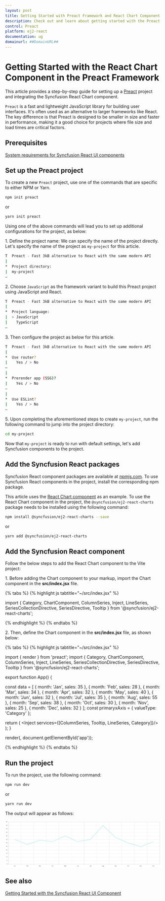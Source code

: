 ```yaml
---
layout: post
title: Getting Started with Preact Framework and React Chart Component | Syncfusion
description: Check out and learn about getting started with the Preact Framework and React Chart Component of Syncfusion Essential JS 2 and more details.
control: Preact
platform: ej2-react
documentation: ug
domainurl: ##DomainURL##
---
```


# Getting Started with the React Chart Component in the Preact Framework

This article provides a step-by-step guide for setting up a [Preact](https://preactjs.com/) project and integrating the Syncfusion React Chart component.

`Preact` is a fast and lightweight JavaScript library for building user interfaces. It's often used as an alternative to larger frameworks like React. The key difference is that Preact is designed to be smaller in size and faster in performance, making it a good choice for projects where file size and load times are critical factors. 

## Prerequisites

[System requirements for Syncfusion React UI components](../system-requirement)

## Set up the Preact project

To create a new `Preact` project, use one of the commands that are specific to either NPM or Yarn.

```bash
npm init preact
```

or

```bash
yarn init preact
```

Using one of the above commands will lead you to set up additional configurations for the project, as below:

1\. Define the project name: We can specify the name of the project directly. Let's specify the name of the project as `my-project` for this article.

```bash
T  Preact - Fast 3kB alternative to React with the same modern API
|
*  Project directory:
|  my-project
—      
```

2\. Choose `JavaScript` as the framework variant to build this Preact project using JavaScript and React.

```bash
T  Preact - Fast 3kB alternative to React with the same modern API
|
*  Project language:
|  > JavaScript
|    TypeScript
—
```

3\. Then configure the project as below for this article.

```bash
T  Preact - Fast 3kB alternative to React with the same modern API
|
*  Use router?
|    Yes / > No
—
|
*  Prerender app (SSG)?
|    Yes / > No
—
|
*  Use ESLint?
|    Yes / > No
—
```

5\. Upon completing the aforementioned steps to create `my-project`, run the following command to jump into the project directory:

```bash
cd my-project
```

Now that `my-project` is ready to run with default settings, let's add Syncfusion components to the project.

## Add the Syncfusion React packages

Syncfusion React component packages are available at [npmjs.com](https://www.npmjs.com/search?q=ej2-react). To use Syncfusion React components in the project, install the corresponding npm package.

This article uses the [React Chart component](https://www.syncfusion.com/react-components/react-charts) as an example. To use the React Chart component in the project, the `@syncfusion/ej2-react-charts` package needs to be installed using the following command:

```bash
npm install @syncfusion/ej2-react-charts --save
```

or

```bash
yarn add @syncfusion/ej2-react-charts
```

## Add the Syncfusion React component

Follow the below steps to add the React Chart component to the Vite project:

1\. Before adding the Chart component to your markup, import the Chart component in the **src/index.jsx** file.

{% tabs %}
{% highlight js tabtitle="~/src/index.jsx" %}

import { Category, ChartComponent, ColumnSeries, Inject, LineSeries, SeriesCollectionDirective, SeriesDirective, Tooltip } from '@syncfusion/ej2-react-charts';

{% endhighlight %}
{% endtabs %}

2\. Then, define the Chart component in the **src/index.jsx** file, as shown below:

{% tabs %}
{% highlight js tabtitle="~/src/index.jsx" %}

import { render } from 'preact';
import { Category, ChartComponent, ColumnSeries, Inject, LineSeries, SeriesCollectionDirective, SeriesDirective, Tooltip } from '@syncfusion/ej2-react-charts';


export function App() {

  const data = [
    { month: 'Jan', sales: 35 }, { month: 'Feb', sales: 28 },
    { month: 'Mar', sales: 34 }, { month: 'Apr', sales: 32 },
    { month: 'May', sales: 40 }, { month: 'Jun', sales: 32 },
    { month: 'Jul', sales: 35 }, { month: 'Aug', sales: 55 },
    { month: 'Sep', sales: 38 }, { month: 'Oct', sales: 30 },
    { month: 'Nov', sales: 25 }, { month: 'Dec', sales: 32 }
  ];
  const primaryxAxis = { valueType: 'Category' };

  return (
    <ChartComponent id="charts" primaryXAxis={primaryxAxis}>
      <Inject services={[ColumnSeries, Tooltip, LineSeries, Category]}/>
      <SeriesCollectionDirective>
      <SeriesDirective dataSource={data} xName='month' yName='sales' name='Sales'/>
      </SeriesCollectionDirective>
    </ChartComponent>
  );
}

render(<App />, document.getElementById('app'));

{% endhighlight %}
{% endtabs %}

## Run the project

To run the project, use the following command:

```bash
npm run dev
```

or

```bash
yarn run dev
```

The output will appear as follows:

![preact](./images/preact.png)

## See also

[Getting Started with the Syncfusion React UI Component](../getting-started/quick-start)
